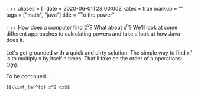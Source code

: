 +++
aliases = []
date = 2020-06-01T23:00:00Z
katex = true
markup = ""
tags = ["math", "java"]
title = "To the power"

+++
How does a computer find 2<sup>2</sup>? What about x<sup>n</sup>? We'll look at some different approaches to calculating powers and take a look at how Java does it.

Let's get grounded with a quick and dirty solution. The simple way to find x<sup>n</sup> is to multiply x by itself n times. That'll take on the order of n operations: O(n).

To be continued...

	$$\\int_{a}^{b} x^2 dx$$
